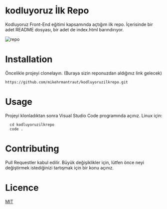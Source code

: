 # kodluyoruz İlk Repo
Kodluyoruz Front-End eğitimi kapsamında açtığım ilk repo. İçerisinde bir adet README dosyası, bir adet de index.html barındırıyor.

![repo](https://user-images.githubusercontent.com/76072666/136653857-8b202617-a761-4265-8911-ebb8056a4f1a.png)

# Installation
Öncelikle projeyi clonelayın. (Buraya sizin reponuzdan aldığınız link gelecek)

    https://github.com/mikehrmantraut/kodluyoruzilkrepo.git

# Usage
Projeyi klonladıktan sonra Visual Studio Code programında açınız.
Linux için:
    
      cd kodluyoruzilkrepo
      code .

# Contributing
Pull Requestler kabul edilir. Büyük değişiklikler için, lütfen önce neyi değiştirmek istediğinizi tartışmak için bir konu açınız.

# Licence
[MIT](https://choosealicense.com/licenses/mit/)

